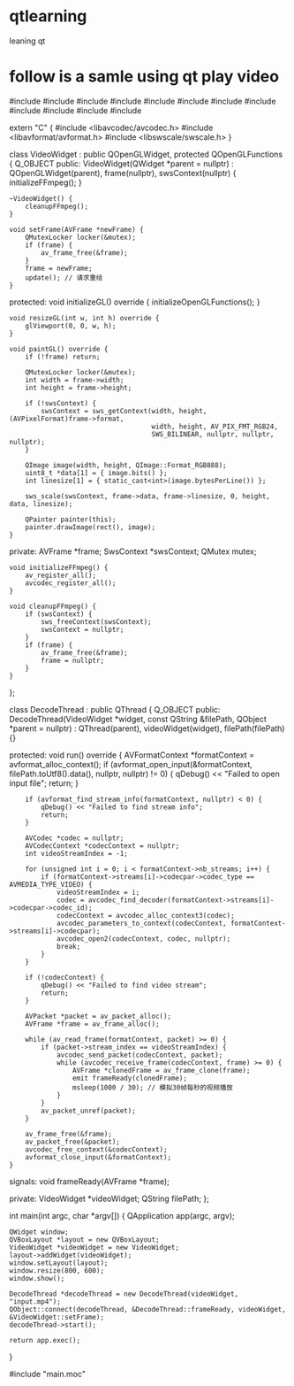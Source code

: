 # qtlearning
leaning qt

# follow is a samle using qt play video
#include <QApplication>
#include <QOpenGLWidget>
#include <QThread>
#include <QPainter>
#include <QImage>
#include <QVBoxLayout>
#include <QWidget>
#include <QOpenGLFunctions>
#include <QMutex>
#include <QMutexLocker>
#include <QWaitCondition>
#include <QDebug>

extern "C" {
#include <libavcodec/avcodec.h>
#include <libavformat/avformat.h>
#include <libswscale/swscale.h>
}

class VideoWidget : public QOpenGLWidget, protected QOpenGLFunctions {
    Q_OBJECT
public:
    VideoWidget(QWidget *parent = nullptr)
        : QOpenGLWidget(parent), frame(nullptr), swsContext(nullptr) {
        initializeFFmpeg();
    }

    ~VideoWidget() {
        cleanupFFmpeg();
    }

    void setFrame(AVFrame *newFrame) {
        QMutexLocker locker(&mutex);
        if (frame) {
            av_frame_free(&frame);
        }
        frame = newFrame;
        update(); // 请求重绘
    }

protected:
    void initializeGL() override {
        initializeOpenGLFunctions();
    }

    void resizeGL(int w, int h) override {
        glViewport(0, 0, w, h);
    }

    void paintGL() override {
        if (!frame) return;

        QMutexLocker locker(&mutex);
        int width = frame->width;
        int height = frame->height;

        if (!swsContext) {
            swsContext = sws_getContext(width, height, (AVPixelFormat)frame->format,
                                        width, height, AV_PIX_FMT_RGB24,
                                        SWS_BILINEAR, nullptr, nullptr, nullptr);
        }

        QImage image(width, height, QImage::Format_RGB888);
        uint8_t *data[1] = { image.bits() };
        int linesize[1] = { static_cast<int>(image.bytesPerLine()) };

        sws_scale(swsContext, frame->data, frame->linesize, 0, height, data, linesize);

        QPainter painter(this);
        painter.drawImage(rect(), image);
    }

private:
    AVFrame *frame;
    SwsContext *swsContext;
    QMutex mutex;

    void initializeFFmpeg() {
        av_register_all();
        avcodec_register_all();
    }

    void cleanupFFmpeg() {
        if (swsContext) {
            sws_freeContext(swsContext);
            swsContext = nullptr;
        }
        if (frame) {
            av_frame_free(&frame);
            frame = nullptr;
        }
    }
};

class DecodeThread : public QThread {
    Q_OBJECT
public:
    DecodeThread(VideoWidget *widget, const QString &filePath, QObject *parent = nullptr)
        : QThread(parent), videoWidget(widget), filePath(filePath) {}

protected:
    void run() override {
        AVFormatContext *formatContext = avformat_alloc_context();
        if (avformat_open_input(&formatContext, filePath.toUtf8().data(), nullptr, nullptr) != 0) {
            qDebug() << "Failed to open input file";
            return;
        }

        if (avformat_find_stream_info(formatContext, nullptr) < 0) {
            qDebug() << "Failed to find stream info";
            return;
        }

        AVCodec *codec = nullptr;
        AVCodecContext *codecContext = nullptr;
        int videoStreamIndex = -1;

        for (unsigned int i = 0; i < formatContext->nb_streams; i++) {
            if (formatContext->streams[i]->codecpar->codec_type == AVMEDIA_TYPE_VIDEO) {
                videoStreamIndex = i;
                codec = avcodec_find_decoder(formatContext->streams[i]->codecpar->codec_id);
                codecContext = avcodec_alloc_context3(codec);
                avcodec_parameters_to_context(codecContext, formatContext->streams[i]->codecpar);
                avcodec_open2(codecContext, codec, nullptr);
                break;
            }
        }

        if (!codecContext) {
            qDebug() << "Failed to find video stream";
            return;
        }

        AVPacket *packet = av_packet_alloc();
        AVFrame *frame = av_frame_alloc();

        while (av_read_frame(formatContext, packet) >= 0) {
            if (packet->stream_index == videoStreamIndex) {
                avcodec_send_packet(codecContext, packet);
                while (avcodec_receive_frame(codecContext, frame) >= 0) {
                    AVFrame *clonedFrame = av_frame_clone(frame);
                    emit frameReady(clonedFrame);
                    msleep(1000 / 30); // 模拟30帧每秒的视频播放
                }
            }
            av_packet_unref(packet);
        }

        av_frame_free(&frame);
        av_packet_free(&packet);
        avcodec_free_context(&codecContext);
        avformat_close_input(&formatContext);
    }

signals:
    void frameReady(AVFrame *frame);

private:
    VideoWidget *videoWidget;
    QString filePath;
};

int main(int argc, char *argv[]) {
    QApplication app(argc, argv);

    QWidget window;
    QVBoxLayout *layout = new QVBoxLayout;
    VideoWidget *videoWidget = new VideoWidget;
    layout->addWidget(videoWidget);
    window.setLayout(layout);
    window.resize(800, 600);
    window.show();

    DecodeThread *decodeThread = new DecodeThread(videoWidget, "input.mp4");
    QObject::connect(decodeThread, &DecodeThread::frameReady, videoWidget, &VideoWidget::setFrame);
    decodeThread->start();

    return app.exec();
}

#include "main.moc"
